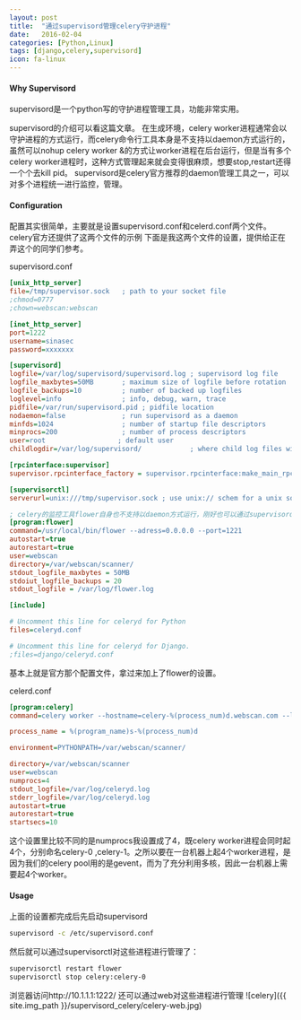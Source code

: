 ```yaml
---
layout: post
title:  "通过supervisord管理celery守护进程"
date:   2016-02-04
categories: [Python,Linux]
tags: [django,celery,supervisord]
icon: fa-linux
---
```


#### Why Supervisord

supervisord是一个python写的守护进程管理工具，功能非常实用。

supervisord的介绍可以看这篇文章。 在生成环境，celery worker进程通常会以守护进程的方式运行，而celery命令行工具本身是不支持以daemon方式运行的，虽然可以nohup celery worker &的方式让worker进程在后台运行，但是当有多个celery worker进程时，这种方式管理起来就会变得很麻烦，想要stop,restart还得一个个去kill pid。 supervisord是celery官方推荐的daemon管理工具之一，可以对多个进程统一进行监控，管理。

#### Configuration

配置其实很简单，主要就是设置supervisord.conf和celerd.conf两个文件。celery官方还提供了这两个文件的示例
下面是我这两个文件的设置，提供给正在弄这个的同学们参考。

supervisord.conf

``` ini
[unix_http_server]
file=/tmp/supervisor.sock   ; path to your socket file
;chmod=0777
;chown=webscan:webscan

[inet_http_server]
port=1222
username=sinasec
password=xxxxxxx

[supervisord]
logfile=/var/log/supervisord/supervisord.log ; supervisord log file
logfile_maxbytes=50MB       ; maximum size of logfile before rotation
logfile_backups=10          ; number of backed up logfiles
loglevel=info               ; info, debug, warn, trace
pidfile=/var/run/supervisord.pid ; pidfile location
nodaemon=false              ; run supervisord as a daemon
minfds=1024                 ; number of startup file descriptors
minprocs=200                ; number of process descriptors
user=root                  ; default user
childlogdir=/var/log/supervisord/            ; where child log files will live

[rpcinterface:supervisor]
supervisor.rpcinterface_factory = supervisor.rpcinterface:make_main_rpcinterface

[supervisorctl]
serverurl=unix:///tmp/supervisor.sock ; use unix:// schem for a unix sockets.

; celery的监控工具flower自身也不支持以daemon方式运行，刚好也可以通过supervisord管理起来。
[program:flower]
command=/usr/local/bin/flower --adress=0.0.0.0 --port=1221 
autostart=true
autorestart=true
user=webscan
directory=/var/webscan/scanner/
stdout_logfile_maxbytes = 50MB
stdoiut_logfile_backups = 20
stdout_logfile = /var/log/flower.log

[include]

# Uncomment this line for celeryd for Python
files=celeryd.conf

# Uncomment this line for celeryd for Django.
;files=django/celeryd.conf

```

基本上就是官方那个配置文件，拿过来加上了flower的设置。

celerd.conf

``` ini
[program:celery]
command=celery worker --hostname=celery-%(process_num)d.webscan.com --loglevel=INFO

process_name = %(program_name)s-%(process_num)d

environment=PYTHONPATH=/var/webscan/scanner/

directory=/var/webscan/scanner
user=webscan
numprocs=4  
stdout_logfile=/var/log/celeryd.log
stderr_logfile=/var/log/celeryd.log
autostart=true
autorestart=true
startsecs=10
```

这个设置里比较不同的是numprocs我设置成了4，既celery worker进程会同时起4个，分别命名celery-0 ,celery-1。之所以要在一台机器上起4个worker进程，是因为我们的celery pool用的是gevent，而为了充分利用多核，因此一台机器上需要起4个worker。

#### Usage
上面的设置都完成后先启动supervisord


``` bash
supervisord -c /etc/supervisord.conf
```

然后就可以通过supervisorctl对这些进程进行管理了：

``` bash
supervisorctl restart flower
supervisorctl stop celery:celery-0
```

浏览器访问http://10.1.1.1:1222/ 还可以通过web对这些进程进行管理
![celery]({{ site.img_path }}/supervisord_celery/celery-web.jpg)

